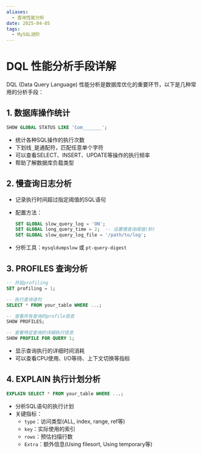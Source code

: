 ```yaml
---
aliases:
  - 查询性能分析
date: 2025-04-05
tags:
  - MySQL进阶
---
```

# DQL 性能分析手段详解

DQL (Data Query Language) 性能分析是数据库优化的重要环节，以下是几种常用的分析手段：

## 1. 数据库操作统计

```sql
SHOW GLOBAL STATUS LIKE 'Com_______';
```

- 统计各种SQL操作的执行次数
- 下划线`_`是通配符，匹配任意单个字符
- 可以查看SELECT、INSERT、UPDATE等操作的执行频率
- 帮助了解数据库负载类型

## 2. 慢查询日志分析

- 记录执行时间超过指定阈值的SQL语句
- 配置方法：
    ```sql
    SET GLOBAL slow_query_log = 'ON';
    SET GLOBAL long_query_time = 2;  -- 设置慢查询阈值(秒)
    SET GLOBAL slow_query_log_file = '/path/to/log';
    ```
    
- 分析工具：`mysqldumpslow` 或 `pt-query-digest`

## 3. PROFILES 查询分析

```sql
-- 开启profiling
SET profiling = 1;

-- 执行查询语句
SELECT * FROM your_table WHERE ...;

-- 查看所有查询的profile信息
SHOW PROFILES;

-- 查看特定查询的详细执行信息
SHOW PROFILE FOR QUERY 1;
```

- 显示查询执行的详细时间消耗
- 可以查看CPU使用、I/O等待、上下文切换等指标

## 4. EXPLAIN 执行计划分析

```sql
EXPLAIN SELECT * FROM your_table WHERE ...;
```

- 分析SQL语句的执行计划
- 关键指标：
    - `type`：访问类型(ALL, index, range, ref等)
    - `key`：实际使用的索引
    - `rows`：预估扫描行数
    - `Extra`：额外信息(Using filesort, Using temporary等)